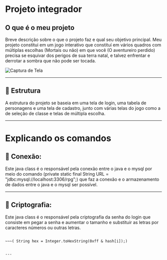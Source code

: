 # Projeto integrador


##  O que é o meu projeto

Breve descrição sobre o que o projeto faz e qual seu objetivo principal.
Meu projeto constitui em um jogo interativo que constituí em vários quadros
com múltiplas escolhas (Mortais ou não) em que você (O aventureiro perdido) precisa se esquivar dos perigos de sua terra natal,
e talvez enfrentar e derrotar a sombra que não pode ser tocada.

![Captura de Tela](link-para-uma-imagem-do-projeto.png)

---

## 📌 Estrutura 

A estrutura do projeto se baseia em uma tela de login, uma tabela de personagens e uma tela de cadastro,
junto com várias telas do jogo como a de seleção de classe e telas de múltipla escolha. 

---

# Explicando os comandos


## 📌 Conexão:

Este java class é o responsável pela conexão entre o java e o mysql por meio do comando 
(private static final String URL = "jdbc:mysql://localhost:3306/rpg";) 
que faz a conexão e o armazenamento de dados entre o java e o mysql ser possível.


---

## 📌 Criptografia: 

Este java class é o responsável pela criptografia da senha do login que consiste
em pegar a senha e aumentar o tamanho e substituir as letras por caracteres números ou outras letras. 

~~~(hexString = new StringBuilder(2 * hash.length);)

~~~( String hex = Integer.toHexString(0xff & hash[i]);)


---
